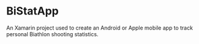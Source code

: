 # BiStatApp
An Xamarin project used to create an Android or Apple mobile app to track personal 
Biathlon shooting statistics.
